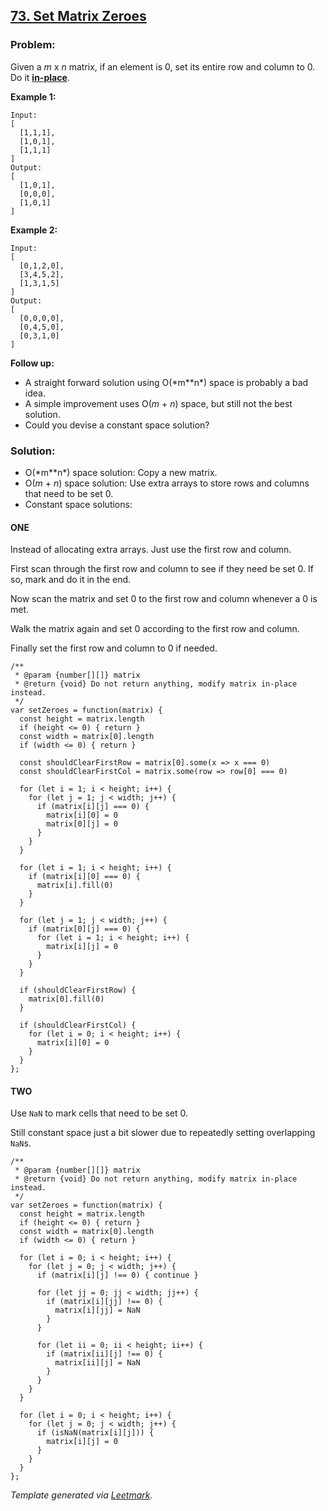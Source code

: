 [73. Set Matrix Zeroes](https://leetcode.com/problems/set-matrix-zeroes/description/)
-------------------------------------------------------------------------------------

### Problem:

Given a *m* x *n* matrix, if an element is 0, set its entire row and column to 0. Do it [**in-place**](https://en.wikipedia.org/wiki/In-place_algorithm).

**Example 1:**

    Input: 
    [
      [1,1,1],
      [1,0,1],
      [1,1,1]
    ]
    Output: 
    [
      [1,0,1],
      [0,0,0],
      [1,0,1]
    ]

**Example 2:**

    Input: 
    [
      [0,1,2,0],
      [3,4,5,2],
      [1,3,1,5]
    ]
    Output: 
    [
      [0,0,0,0],
      [0,4,5,0],
      [0,3,1,0]
    ]

**Follow up:**

-   A straight forward solution using O(\*m\*\*n\*) space is probably a bad idea.
-   A simple improvement uses O(*m* + *n*) space, but still not the best solution.
-   Could you devise a constant space solution?

### Solution:

-   O(\*m\*\*n\*) space solution: Copy a new matrix.
-   O(*m* + *n*) space solution: Use extra arrays to store rows and columns that need to be set 0.
-   Constant space solutions:

#### ONE

Instead of allocating extra arrays. Just use the first row and column.

First scan through the first row and column to see if they need be set 0. If so, mark and do it in the end.

Now scan the matrix and set 0 to the first row and column whenever a 0 is met.

Walk the matrix again and set 0 according to the first row and column.

Finally set the first row and column to 0 if needed.

    /**
     * @param {number[][]} matrix
     * @return {void} Do not return anything, modify matrix in-place instead.
     */
    var setZeroes = function(matrix) {
      const height = matrix.length
      if (height <= 0) { return }
      const width = matrix[0].length
      if (width <= 0) { return }

      const shouldClearFirstRow = matrix[0].some(x => x === 0)
      const shouldClearFirstCol = matrix.some(row => row[0] === 0)

      for (let i = 1; i < height; i++) {
        for (let j = 1; j < width; j++) {
          if (matrix[i][j] === 0) {
            matrix[i][0] = 0
            matrix[0][j] = 0
          }
        }
      }

      for (let i = 1; i < height; i++) {
        if (matrix[i][0] === 0) {
          matrix[i].fill(0)
        }
      }

      for (let j = 1; j < width; j++) {
        if (matrix[0][j] === 0) {
          for (let i = 1; i < height; i++) {
            matrix[i][j] = 0
          }
        }
      }

      if (shouldClearFirstRow) {
        matrix[0].fill(0)
      }

      if (shouldClearFirstCol) {
        for (let i = 0; i < height; i++) {
          matrix[i][0] = 0
        }
      }
    };

#### TWO

Use `NaN` to mark cells that need to be set 0.

Still constant space just a bit slower due to repeatedly setting overlapping `NaN`s.

    /**
     * @param {number[][]} matrix
     * @return {void} Do not return anything, modify matrix in-place instead.
     */
    var setZeroes = function(matrix) {
      const height = matrix.length
      if (height <= 0) { return }
      const width = matrix[0].length
      if (width <= 0) { return }

      for (let i = 0; i < height; i++) {
        for (let j = 0; j < width; j++) {
          if (matrix[i][j] !== 0) { continue }

          for (let jj = 0; jj < width; jj++) {
            if (matrix[i][jj] !== 0) {
              matrix[i][jj] = NaN
            }
          }

          for (let ii = 0; ii < height; ii++) {
            if (matrix[ii][j] !== 0) {
              matrix[ii][j] = NaN
            }
          }
        }
      }

      for (let i = 0; i < height; i++) {
        for (let j = 0; j < width; j++) {
          if (isNaN(matrix[i][j])) {
            matrix[i][j] = 0
          }
        }
      }
    };

*Template generated via [Leetmark](https://github.com/crimx/crx-leetmark).*
